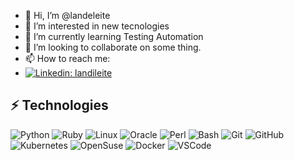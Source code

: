 - 👋 Hi, I’m @landeleite
- 👀 I’m interested in new tecnologies
- 🌱 I’m currently learning Testing Automation
- 💞️ I’m looking to collaborate on some thing.
- 📫 How to reach me:
- [![Linkedin: landileite](https://img.shields.io/badge/-Linkedin-blue?style=flat-square&logo=Linkedin&logoColor=white&link=https://www.linkedin.com/in/landileite/)](https://www.linkedin.com/in/landileite/)


## ⚡ Technologies

![Python](https://img.shields.io/badge/-Python-FFF000?style=curve-square&logo=python&logoColor=purple)
![Ruby](https://img.shields.io/badge/-Ruby-white?style=curve-square&logo=ruby&logoColor=red)
![Linux](https://img.shields.io/badge/-Linux-00008b?style=curve-square&logo=linux&logoColor=black)
![Oracle](https://img.shields.io/badge/Oracle%2011%20G-F80000?style=curve-square&logo=oracle&logoColor=white)
![Perl](https://img.shields.io/badge/Perl%205-blue?style=curve-square&logo=perl&logoColor=purple)
![Bash](https://img.shields.io/badge/Bash%20$_-black?style=curve-square&logo=bash&logoColor=purple&?labelColor=green)
![Git](https://img.shields.io/badge/-Git-black?style=curve-square&logo=git)
![GitHub](https://img.shields.io/badge/-GitHub-181717?style=curve-square&logo=github)
![Kubernetes](https://img.shields.io/badge/-Kubernetes-blue?style=curve-square&logo=kubernetes&logoColor=white)
![OpenSuse](https://img.shields.io/badge/-OpenSuse-green?style=curve-square&logo=OpenSuse&logoColor=white)
![Docker](https://img.shields.io/badge/-Docker-blue?style=curve-square&logo=Docker&logoColor=white)
![VSCode](https://img.shields.io/badge/-VSCode-white?style=curve-square&logo=visual-studio-code&logoColor=blue)

<!---
landex/landex is a ✨ special ✨ repository because its `README.md` (this file) appears on your GitHub profile.
You can click the Preview link to take a look at your changes.
--->
